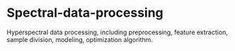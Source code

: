 # Spectral-data-processing
Hyperspectral data processing, including preprocessing, feature extraction, sample division, modeling, optimization algorithm.
